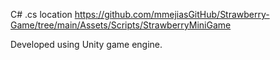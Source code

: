 C# .cs location
https://github.com/mmejiasGitHub/Strawberry-Game/tree/main/Assets/Scripts/StrawberryMiniGame

Developed using Unity game engine.
